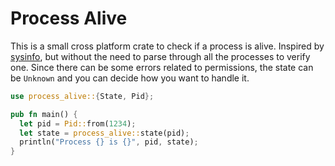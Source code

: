# Process Alive

This is a small cross platform crate to check if a process is alive.
Inspired by [sysinfo](https://github.com/GuillaumeGomez/sysinfo), but without the need to parse through all the processes to verify one.
Since there can be some errors related to permissions, the state can be `Unknown` and you can decide how you want to handle it.

```rust
use process_alive::{State, Pid};

pub fn main() {
  let pid = Pid::from(1234);
  let state = process_alive::state(pid);
  println("Process {} is {}", pid, state);
}
```
